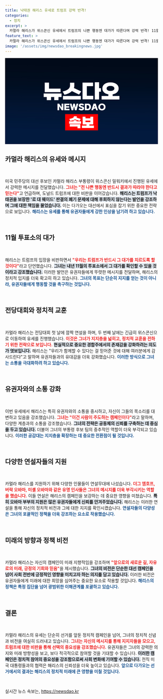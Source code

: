 ```yaml
---
title: 낙태권 해리스 유세로 트럼프 강력 반격!
categories:
  - 정치
excerpt: >
  카멀라 해리스가 위스콘신 유세에서 트럼프의 나쁜 행동엔 대가가 따른다며 강력 반격! 11월 투표의 중요성을 강조한 그녀의 뜨거운 연설이 주목받고 있다. 이 흥미진진한 정치적 드라마의 계속을 놓치지 마세요!
feature_text: >
  카멀라 해리스가 위스콘신 유세에서 트럼프의 나쁜 행동엔 대가가 따른다며 강력 반격! 11월 투표의 중요성을 강조한 그녀의 뜨거운 연설이 주목받고 있다. 이 흥미진진한 정치적 드라마의 계속을 놓치지 마세요!
image: '/assets/img/newsdao_breakingnews.jpg'
---
```


<p><img src="/assets/img/newsdao_breakingnews.jpg" alt="koreaapp 속보" /></p>

<h2 data-ke-size="size26">카멀라 해리스의 유세와 메시지</h2>

<p data-ke-size="size16">&nbsp;</p>

<p>미국 민주당의 대선 후보인 카멀라 해리스 부통령이 위스콘신 밀워키에서 진행된 유세에서 강력한 메시지를 전달했습니다. <b><span style="color: #ee2323;">그녀는 "전 나쁜 행동엔 반드시 결과가 따라야 한다고 믿는다"</span></b>고 언급하며, 도널드 트럼프에 대한 비판을 이어갔습니다. <b><span style="background-color: #21538527;">해리스는 트럼프가 낙태권을 보장한 '로 대 웨이드' 판결의 폐기 문제에 대해 후회하지 않는다는 발언을 강조하며 그에 대한 책임을 물었습니다.</span></b> 이는 다가오는 대선에서 표심을 잡기 위한 중요한 전략으로 보입니다. <b><span style="color: #1a5490;">해리스는 유세를 통해 유권자들에게 강한 인상을 남기려 하고 있습니다.</span></b> </p>

<p data-ke-size="size16">&nbsp;</p>

<h2 data-ke-size="size26">11월 투표소의 대가</h2>

<p data-ke-size="size16">&nbsp;</p>

<p>해리스는 트럼프의 입장을 비판하면서 <b><span style="color: #ee2323;">"우리는 트럼프가 반드시 그 대가를 치르도록 할 것이다"</span></b>라고 단언했습니다. <b><span style="background-color: #21538527;">그녀는 내년 11월의 투표소에서 그 대가를 확인할 수 있을 것이라고 강조했습니다.</span></b> 이러한 발언은 유권자들에게 뚜렷한 메시지를 전달하며, 해리스의 정치적 입지를 더욱 확고히 하고 있습니다. <b><span style="color: #1a5490;">그녀의 목표는 단순히 지지를 얻는 것이 아니라, 유권자들에게 행동할 것을 촉구하는 것입니다.</span></b></p>

<p data-ke-size="size16">&nbsp;</p>

<h2 data-ke-size="size26">전당대회와 정치적 교훈</h2>

<p data-ke-size="size16">&nbsp;</p>

<p>카멀라 해리스는 전당대회 첫 날에 깜짝 연설을 하며, 두 번째 날에는 긴급히 위스콘신으로 이동하여 유세를 진행했습니다. <b><span style="color: #ee2323;">이것은 그녀가 지지층을 넓히고, 정치적 교훈을 전하기 위한 전략으로 보입니다.</span></b> <b><span style="background-color: #21538527;">현실적으로 중요한 경합주에서의 존재감을 강화하려는 의도가 엿보입니다.</span></b> 해리스는 "우리가 함께할 수 있다는 걸 믿어준 것에 대해 여러분에게 감사드린다"고 말하며 유권자들과의 유대감을 더욱 강화했습니다. <b><span style="color: #1a5490;">이러한 방식으로 그녀는 소통을 극대화하려 하고 있습니다.</span></b></p>

<p data-ke-size="size16">&nbsp;</p>

<h2 data-ke-size="size26">유권자와의 소통 강화</h2>

<p data-ke-size="size16">&nbsp;</p>

<p>이번 유세에서 해리스는 특히 유권자와의 소통을 중시하고, 자신이 그들의 목소리를 대변하고 있음을 강조했습니다. <b><span style="color: #ee2323;">그녀는 "이건 사람이 주도하는 캠페인이다"</span></b>라고 말하며, 다양한 계층과의 소통을 강조했습니다. <b><span style="background-color: #21538527;">그녀의 전략은 공동체의 신뢰를 구축하는 데 중심을 두고 있습니다.</span></b> 더불어 그녀의 부통령 후보 팀의 중추적인 역할이 더욱 부각되고 있습니다. <b><span style="color: #1a5490;">이러한 공감대는 지지층을 확장하는 데 중요한 전환점이 될 것입니다.</span></b></p>

<p data-ke-size="size16">&nbsp;</p>

<h2 data-ke-size="size26">다양한 연설자들의 지원</h2>

<p data-ke-size="size16">&nbsp;</p>

<p>카멀라 해리스를 지원하기 위해 다양한 인물들이 연설무대에 나섰습니다. <b><span style="color: #ee2323;">더그 엠호프, 버락 오바마, 미셸 오바마와 같은 유명 인사들은 그녀의 메시지를 더욱 부각시키는 역할을 했습니다.</span></b> 이들 연설은 해리스의 캠페인을 보강하는 데 중요한 영향을 미쳤습니다. <b><span style="background-color: #21538527;">특히 오바마 부부의 지원은 많은 유권자들에게 신뢰를 안겨주었습니다.</span></b> 해리스는 이러한 연설을 통해 자신의 정치적 비전과 그에 대한 지지를 확인시켰습니다. <b><span style="color: #1a5490;">연설자들의 다양성은 그녀의 포괄적인 정책을 더욱 강조하는 요소로 작용했습니다.</span></b></p>

<p data-ke-size="size16">&nbsp;</p>

<h2 data-ke-size="size26">미래의 방향과 정책 비전</h2>

<p data-ke-size="size16">&nbsp;</p>

<p>카멀라 해리스는 자신의 캠페인이 미래 지향적임을 강조하며 <b><span style="color: #ee2323;">"앞으로의 새로운 길, 자유로의 미래, 긍정의 기회와 믿음"</span></b>을 제시했습니다. <b><span style="background-color: #21538527;">그녀의 비전은 단순한 대선 캠페인을 넘어 사회 전반에 긍정적인 영향을 미치고자 하는 의지를 담고 있습니다.</span></b> 이러한 비전은 유권자들에게 미래에 대한 희망을 심어주는 중요한 요소로 작용할 것입니다. <b><span style="color: #1a5490;">해리스의 정책은 특정 집단을 넘어 광범위한 이해관계를 포괄하고 있습니다.</span></b></p>

<p data-ke-size="size16">&nbsp;</p>

<h2 data-ke-size="size26">결론</h2>

<p data-ke-size="size16">&nbsp;</p>

<p>카멀라 해리스의 유세는 단순히 선거를 앞둔 정치적 캠페인을 넘어, 그녀의 정치적 신념과 비전을 여실히 드러내고 있습니다. <b><span style="color: #ee2323;">그녀는 자신의 메시지를 통해 지지자들을 모으고, 트럼프에 대한 비판을 통해 선택의 중요성을 강조했습니다.</span></b> 유권자들은 그녀의 강력한 의지와 미래 방향성을 보고, 보다 적극적으로 참여할 것을 기대할 수 있습니다. <b><span style="background-color: #21538527;">이러한 캠페인은 정치적 참여의 중요성을 강조함으로써 사회 변화에 기여할 수 있습니다.</span></b> 전직 미국 대통령들과의 협력은 해리스의 신뢰성을 더욱 높이고 있습니다. <b><span style="color: #1a5490;">앞으로 다가오는 선거에서의 결과는 해리스의 정치적 미래에 큰 영향을 미칠 것입니다.</span></b> </p>

<p data-ke-size="size16">&nbsp;</p>
실시간 뉴스 속보는, <a href="https://newsdao.kr" rel="dofollow">https://newsdao.kr</a>


